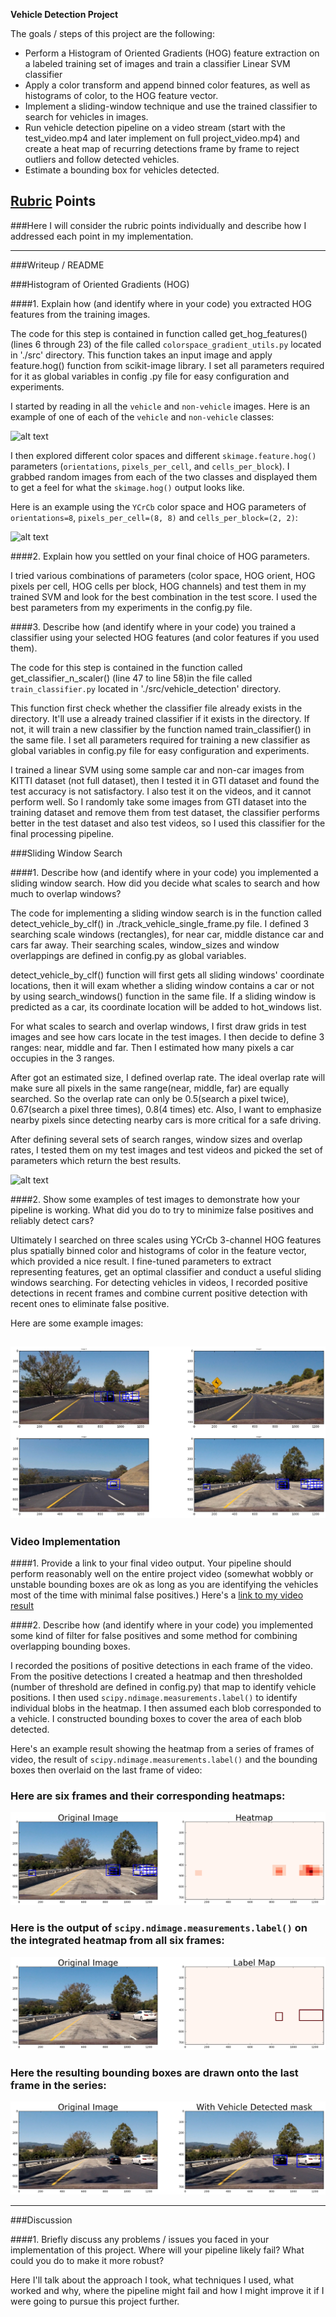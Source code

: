 **Vehicle Detection Project**

The goals / steps of this project are the following:

* Perform a Histogram of Oriented Gradients (HOG) feature extraction on a labeled training set of images and train a classifier Linear SVM classifier
* Apply a color transform and append binned color features, as well as histograms of color, to the HOG feature vector. 
* Implement a sliding-window technique and use the trained classifier to search for vehicles in images.
* Run vehicle detection pipeline on a video stream (start with the test_video.mp4 and later implement on full 
project_video.mp4) and create a heat map of recurring detections frame by frame to reject outliers and follow detected vehicles.
* Estimate a bounding box for vehicles detected.

[//]: # (Image References)
[image1]: ./examples/car_not_car.png
[image2]: ./examples/HOG_example.jpg
[image3]: ./examples/sliding_windows.jpg
[image4]: ./media/output_images/draw_boxes.png
[image5]: ./media/output_images/bboxes_and_heat.png
[image6]: ./media/output_images/labels_map.png
[image7]: ./media/output_images/final_output.png
[video1]: ./project_video.mp4

## [Rubric](https://review.udacity.com/#!/rubrics/513/view) Points
###Here I will consider the rubric points individually and describe how I addressed each point in my implementation.  

---
###Writeup / README

###Histogram of Oriented Gradients (HOG)

####1. Explain how (and identify where in your code) you extracted HOG features from the training images.

The code for this step is contained in function called get_hog_features() (lines 6 through 23) of the file 
called `colorspace_gradient_utils.py` located in './src' directory. This function takes an input image and apply 
feature.hog() function from scikit-image library. I set all parameters required for it as global variables in config
.py file for easy configuration and experiments. 

I started by reading in all the `vehicle` and `non-vehicle` images.  Here is an example of one of each of the `vehicle` and `non-vehicle` classes:

![alt text][image1]

I then explored different color spaces and different `skimage.feature.hog()` parameters (`orientations`, 
`pixels_per_cell`, and `cells_per_block`).  I grabbed random images from each of the two classes and displayed them to get a feel for what the `skimage.hog()` output looks like.

Here is an example using the `YCrCb` color space and HOG parameters of `orientations=8`, `pixels_per_cell=(8, 8)` and `cells_per_block=(2, 2)`:


![alt text][image2]

####2. Explain how you settled on your final choice of HOG parameters.

I tried various combinations of parameters (color space, HOG orient, HOG pixels per cell, HOG cells per block, HOG 
channels) and test them in my trained SVM and look for the best combination in the test score. I used the best 
parameters from my experiments in the config.py file. 

####3. Describe how (and identify where in your code) you trained a classifier using your selected HOG features (and color features if you used them).

The code for this step is contained in the function called get_classifier_n_scaler() (line 47 to line 58)in the file 
called `train_classifier.py` located in './src/vehicle_detection' directory. 

This function first check whether the classifier file already exists in the directory. It'll use a already trained 
classifier if it exists in the directory. If not, it will train a new 
classifier by the function named train_classifier() in the same file. I set all parameters required for training a new 
classifier as global variables in config.py file for easy configuration and experiments. 

I trained a linear SVM using some sample car and non-car images from KITTI dataset (not full dataset), then I tested 
it in GTI dataset and found the test accuracy is not satisfactory. I also test it on the videos, and it cannot 
perform well. So I randomly take some images from GTI dataset into the training dataset and remove them from test 
dataset, the classifier performs better in the test dataset and also test videos, so I used this classifier for the 
final processing pipeline.   

###Sliding Window Search

####1. Describe how (and identify where in your code) you implemented a sliding window search.  How did you decide what scales to search and how much to overlap windows?

The code for implementing a sliding window search is in the function called detect_vehicle_by_clf() in 
./track_vehicle_single_frame.py file. I defined 3 searching scale windows (rectangles), for near car, middle distance 
car and cars far away. Their searching scales, window_sizes and window overlappings are defined in config.py as global 
variables. 

detect_vehicle_by_clf() function will first gets all sliding windows' coordinate locations, then it will exam whether
 a sliding window contains a car or not by using search_windows() function in the same file. If a sliding window is 
 predicted as a car, its coordinate location will be added to hot_windows list. 

For what scales to search and overlap windows, I first draw grids in test images and see how cars locate in the test 
images. I then decide to define 3 ranges: near, middle and far. Then I estimated how many pixels a car occupies in 
the 3 ranges. 

After got an estimated size, I defined overlap rate. The ideal overlap rate will make sure all pixels 
in the same range(near, middle, far) are equally searched. So the overlap rate can only be 0.5(search a pixel twice), 
0.67(search a pixel three times), 0.8(4 times) etc. Also, I want to emphasize nearby pixels since detecting nearby cars
 is more critical for a safe driving. 

After defining several sets of search ranges, window sizes and overlap rates, I tested them on my test images and 
test videos and picked the set of parameters which return the best results.  

![alt text][image3]

####2. Show some examples of test images to demonstrate how your pipeline is working.  What did you do to try to minimize 
false positives and reliably detect cars?

Ultimately I searched on three scales using YCrCb 3-channel HOG features plus spatially binned color and histograms of 
color in the feature vector, which provided a nice result.  I fine-tuned parameters to extract representing features, 
get an optimal classifier and conduct a useful sliding windows searching. For detecting vehicles in videos, I 
recorded positive detections in recent frames and combine current positive detection with recent ones to eliminate 
false positive.  

Here are some example images:

![alt text][image4]
---

### Video Implementation

####1. Provide a link to your final video output.  Your pipeline should perform reasonably well on the entire project video (somewhat wobbly or unstable bounding boxes are ok as long as you are identifying the vehicles most of the time with minimal false positives.)
Here's a [link to my video result](./project_video.mp4)


####2. Describe how (and identify where in your code) you implemented some kind of filter for false positives and some method for combining overlapping bounding boxes.

I recorded the positions of positive detections in each frame of the video.  From the positive detections I created a 
heatmap and then thresholded (number of threshold are defined in config.py) that map to identify vehicle positions.  I 
then used `scipy.ndimage.measurements.label()` to identify individual blobs in the heatmap.  I then assumed each blob
 corresponded to a vehicle.  I constructed bounding boxes to cover the area of each blob detected.  

Here's an example result showing the heatmap from a series of frames of video, the result of `scipy.ndimage.measurements.label()` and the bounding boxes then overlaid on the last frame of video:

### Here are six frames and their corresponding heatmaps:

![alt text][image5]

### Here is the output of `scipy.ndimage.measurements.label()` on the integrated heatmap from all six frames:
![alt text][image6]

### Here the resulting bounding boxes are drawn onto the last frame in the series:
![alt text][image7]



---

###Discussion

####1. Briefly discuss any problems / issues you faced in your implementation of this project.  Where will your pipeline likely fail?  What could you do to make it more robust?

Here I'll talk about the approach I took, what techniques I used, what worked and why, where the pipeline might fail and how I might improve it if I were going to pursue this project further.  

